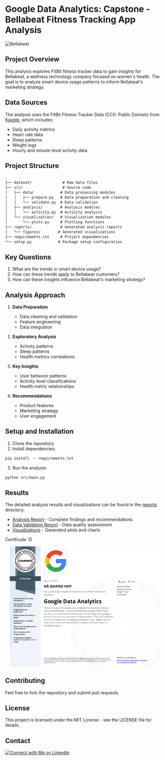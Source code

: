 # Google Data Analytics: Capstone - Bellabeat Fitness Tracking App Analysis

![Bellabeat](https://user-images.githubusercontent.com/81607668/127726632-fe6da755-6267-4227-8740-77d3275f446e.png)

## Project Overview

This analysis explores FitBit fitness tracker data to gain insights for Bellabeat, a wellness technology company focused on women's health. The goal is to analyze smart device usage patterns to inform Bellabeat's marketing strategy.

## Data Sources

The analysis uses the FitBit Fitness Tracker Data (CC0: Public Domain) from [Kaggle](https://www.kaggle.com/arashnic/fitbit), which includes:

- Daily activity metrics
- Heart rate data
- Sleep patterns
- Weight logs
- Hourly and minute-level activity data

## Project Structure

```
.
├── dataset/              # Raw data files
├── src/                  # Source code
│   ├── data/            # Data processing modules
│   │   ├── prepare.py   # Data preparation and cleaning
│   │   └── validate.py  # Data validation
│   ├── analysis/        # Analysis modules
│   │   └── activity.py  # Activity analysis
│   └── visualization/   # Visualization modules
│       └── plots.py     # Plotting functions
├── reports/             # Generated analysis reports
│   └── figures/        # Generated visualizations
├── requirements.txt     # Project dependencies
└── setup.py            # Package setup configuration
```

## Key Questions

1. What are the trends in smart device usage?
2. How can these trends apply to Bellabeat customers?
3. How can these insights influence Bellabeat's marketing strategy?

## Analysis Approach

1. **Data Preparation**
   - Data cleaning and validation
   - Feature engineering
   - Data integration

2. **Exploratory Analysis**
   - Activity patterns
   - Sleep patterns
   - Health metrics correlations

3. **Key Insights**
   - User behavior patterns
   - Activity level classifications
   - Health metric relationships

4. **Recommendations**
   - Product features
   - Marketing strategy
   - User engagement

## Setup and Installation

1. Clone the repository
2. Install dependencies:
```bash
pip install -r requirements.txt
```

3. Run the analysis:
```bash
python src/main.py
```

## Results

The detailed analysis results and visualizations can be found in the [reports](./reports) directory:

- [Analysis Report](./reports/analysis_report.md) - Complete findings and recommendations
- [Data Validation Report](./reports/validation_report.md) - Data quality assessment
- [Visualizations](./reports/figures/) - Generated plots and charts

Certificate :D

<img width = '650px' src = './reports/figures/certi.jpg'/>

## Contributing

Feel free to fork the repository and submit pull requests.

## License

This project is licensed under the MIT License - see the LICENSE file for details.

## Contact

[![Connect with Me on LinkedIn](https://img.shields.io/badge/LinkedIn-Connect-blue?style=for-the-badge&logo=linkedin)](http://www.linkedin.com/in/haqhuy)

